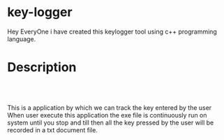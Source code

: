 # key-logger


Hey EveryOne i have created this keylogger tool using c++ programming language.
<br>
<h1>Description</h1><br><br>

This is a application  by which we can track the key entered by the user When user execute this application the exe file is continuously run on system until you stop and till then all the key pressed by the user will be recorded in a txt document file. 
